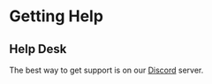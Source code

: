 # Getting Help

## Help Desk

The best way to get support is on our [Discord](https://discord.gg/hyperledger) server.
